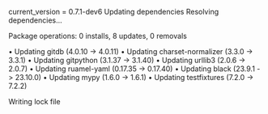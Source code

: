 current_version = 0.7.1-dev6
Updating dependencies
Resolving dependencies...

Package operations: 0 installs, 8 updates, 0 removals

  • Updating gitdb (4.0.10 -> 4.0.11)
  • Updating charset-normalizer (3.3.0 -> 3.3.1)
  • Updating gitpython (3.1.37 -> 3.1.40)
  • Updating urllib3 (2.0.6 -> 2.0.7)
  • Updating ruamel-yaml (0.17.35 -> 0.17.40)
  • Updating black (23.9.1 -> 23.10.0)
  • Updating mypy (1.6.0 -> 1.6.1)
  • Updating testfixtures (7.2.0 -> 7.2.2)

Writing lock file
